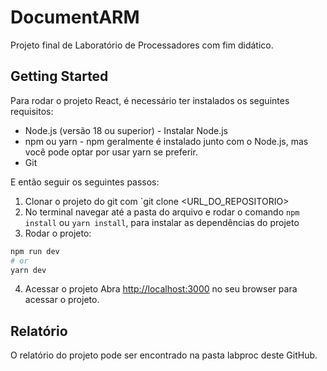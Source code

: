 # DocumentARM

Projeto final de Laboratório de Processadores com fim didático.

## Getting Started

Para rodar o projeto React, é necessário ter instalados os seguintes requisitos:

- Node.js (versão 18 ou superior) - Instalar Node.js
- npm ou yarn - npm geralmente é instalado junto com o Node.js, mas você pode optar por usar yarn se preferir.
- Git

E então seguir os seguintes passos:

1. Clonar o projeto do git com `git clone <URL_DO_REPOSITORIO>
2. No terminal navegar até a pasta do arquivo e rodar o comando `npm install` ou `yarn install`, para instalar as dependências do projeto
3. Rodar o projeto:

```bash
npm run dev
# or
yarn dev
```

4. Acessar o projeto
   Abra [http://localhost:3000](http://localhost:3000) no seu browser para acessar o projeto.

## Relatório

O relatório do projeto pode ser encontrado na pasta labproc deste GitHub.
